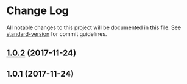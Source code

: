 # Change Log

All notable changes to this project will be documented in this file. See [standard-version](https://github.com/conventional-changelog/standard-version) for commit guidelines.

<a name="1.0.2"></a>
## [1.0.2](https://github.com/abhi11210646/Nodejs-API/compare/v1.0.1...v1.0.2) (2017-11-24)



<a name="1.0.1"></a>
## 1.0.1 (2017-11-24)
